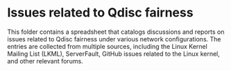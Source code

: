 # Issues related to Qdisc fairness

This folder contains a spreadsheet that catalogs discussions and reports on issues related to Qdisc fairness under various network configurations.
The entries are collected from multiple sources, including the Linux Kernel Mailing List (LKML), ServerFault, GitHub issues related to the Linux kernel, and other relevant forums.